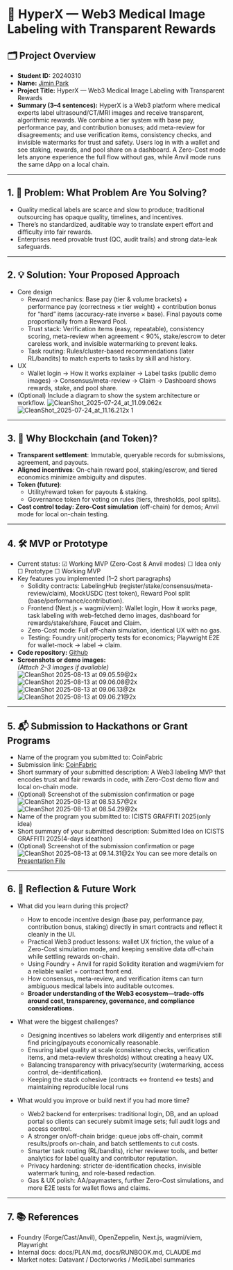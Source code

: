 # 🚀 HyperX — Web3 Medical Image Labeling with Transparent Rewards

## 🗂️ Project Overview
- **Student ID:** 20240310
- **Name:** [Jimin Park](https://www.linkedin.com/in/지민-박-984931301)
- **Project Title:** HyperX — Web3 Medical Image Labeling with Transparent Rewards
- **Summary (3–4 sentences):** 
  HyperX is a Web3 platform where medical experts label ultrasound/CT/MRI images and receive transparent, algorithmic rewards. We combine a tier system with base pay, performance pay, and contribution bonuses; add meta-review for disagreements; and use verification items, consistency checks, and invisible watermarks for trust and safety. Users log in with a wallet and see staking, rewards, and pool share on a dashboard. A Zero-Cost mode lets anyone experience the full flow without gas, while Anvil mode runs the same dApp on a local chain.

---

## 1. 🧩 Problem: What Problem Are You Solving?
- Quality medical labels are scarce and slow to produce; traditional outsourcing has opaque quality, timelines, and incentives.
- There’s no standardized, auditable way to translate expert effort and difficulty into fair rewards.
- Enterprises need provable trust (QC, audit trails) and strong data-leak safeguards.

---

## 2. 💡 Solution: Your Proposed Approach
- Core design
    - Reward mechanics: Base pay (tier & volume brackets) + performance pay (correctness × tier weight) + contribution bonus for “hard” items (accuracy-rate inverse × base). Final payouts come proportionally from a Reward Pool.
    - Trust stack: Verification items (easy, repeatable), consistency scoring, meta-review when agreement < 90%, stake/escrow to deter careless work, and invisible watermarking to prevent leaks.
    - Task routing: Rules/cluster-based recommendations (later RL/bandits) to match experts to tasks by skill and history.
- UX
    - Wallet login → How it works explainer → Label tasks (public demo images) → Consensus/meta-review → Claim → Dashboard shows rewards, stake, and pool share.
- (Optional) Include a diagram to show the system architecture or workflow.
![CleanShot_2025-07-24_at_11.09.062x](https://hackmd.io/_uploads/Hk60PUFulx.png)
![CleanShot_2025-07-24_at_11.16.212x 1](https://hackmd.io/_uploads/BkI1uLYugl.png)

---

## 3. 🔗 Why Blockchain (and Token)?
- **Transparent settlement**: Immutable, queryable records for submissions, agreement, and payouts.
- **Aligned incentives**: On-chain reward pool, staking/escrow, and tiered economics minimize ambiguity and disputes.
- **Token (future)**:
    - Utility/reward token for payouts & staking.
    - Governance token for voting on rules (tiers, thresholds, pool splits).
- **Cost control today: Zero-Cost simulation** (off-chain) for demos; Anvil mode for local on-chain testing.

---

## 4. 🛠️ MVP or Prototype
- Current status: ☑ Working MVP (Zero-Cost & Anvil modes)
  ☐ Idea only ☐ Prototype ☐ Working MVP  
- Key features you implemented (1–2 short paragraphs)
    - Solidity contracts: LabelingHub (register/stake/consensus/meta-review/claim), MockUSDC (test token), Reward Pool split (base/performance/contribution).
    - Frontend (Next.js + wagmi/viem): Wallet login, How it works page, task labeling with web-fetched demo images, dashboard for rewards/stake/share, Faucet and Claim.
    - Zero-Cost mode: Full off-chain simulation, identical UX with no gas.
    - Testing: Foundry unit/property tests for economics; Playwright E2E for wallet-mock → label → claim.
- **Code repository:** [Github](https://github.com/xistoh162108/BlockChainProject.git)  
- **Screenshots or demo images:**  
  *(Attach 2–3 images if available)*
  ![CleanShot 2025-08-13 at 09.05.59@2x](https://hackmd.io/_uploads/Hk2GD8Y_lg.png)
  ![CleanShot 2025-08-13 at 09.06.08@2x](https://hackmd.io/_uploads/ByzQDUKdel.png)
  ![CleanShot 2025-08-13 at 09.06.13@2x](https://hackmd.io/_uploads/SyjXvLYdeg.png)
  ![CleanShot 2025-08-13 at 09.06.21@2x](https://hackmd.io/_uploads/BJDMP8FOxe.png)


---

## 5. 📬 Submission to Hackathons or Grant Programs
- Name of the program you submitted to: CoinFabric
- Submission link: [CoinFabric](https://www.coinfabrik.com/web3-grants/)  
- Short summary of your submitted description: A Web3 labeling MVP that encodes trust and fair rewards in code, with Zero-Cost demo flow and local on-chain mode. 
- (Optional) Screenshot of the submission confirmation or page
  ![CleanShot 2025-08-13 at 08.53.57@2x](https://hackmd.io/_uploads/S1_Dw8Fuee.png)
  ![CleanShot 2025-08-13 at 08.54.29@2x](https://hackmd.io/_uploads/rkyHvLF_xl.png)
- Name of the program you submitted to: ICISTS GRAFFITI 2025(only idea) 
- Short summary of your submitted description: Submitted Idea on ICISTS GRAFFITI 2025(4-days ideathon)
- (Optional) Screenshot of the submission confirmation or page
  ![CleanShot 2025-08-13 at 09.14.31@2x](https://hackmd.io/_uploads/r15gtItuxe.png)
  You can see more details on [Presentation File](https://www.canva.com/design/DAGuDtPSEgc/g0_oiGk2HAP_C7gwcKEP7A/edit?utm_content=DAGuDtPSEgc&utm_campaign=designshare&utm_medium=link2&utm_source=sharebutton)


---

## 6. 🤔 Reflection & Future Work
- What did you learn during this project?
    - How to encode incentive design (base pay, performance pay, contribution bonus, staking) directly in smart contracts and reflect it cleanly in the UI.
    - Practical Web3 product lessons: wallet UX friction, the value of a Zero-Cost simulation mode, and keeping sensitive data off-chain while settling rewards on-chain.
    - Using Foundry + Anvil for rapid Solidity iteration and wagmi/viem for a reliable wallet + contract front end.
    - How consensus, meta-review, and verification items can turn ambiguous medical labels into auditable outcomes.
    - **Broader understanding of the Web3 ecosystem—trade-offs around cost, transparency, governance, and compliance considerations.**

- What were the biggest challenges?
    - Designing incentives so labelers work diligently and enterprises still find pricing/payouts economically reasonable.
    - Ensuring label quality at scale (consistency checks, verification items, and meta-review thresholds) without creating a heavy UX.
    - Balancing transparency with privacy/security (watermarking, access control, de-identification).
    - Keeping the stack cohesive (contracts ↔ frontend ↔ tests) and maintaining reproducible local runs
- What would you improve or build next if you had more time?
    - Web2 backend for enterprises: traditional login, DB, and an upload portal so clients can securely submit image sets; full audit logs and access control.
    - A stronger on/off-chain bridge: queue jobs off-chain, commit results/proofs on-chain, and batch settlements to cut costs.
    - Smarter task routing (RL/bandits), richer reviewer tools, and better analytics for label quality and contributor reputation.
    - Privacy hardening: stricter de-identification checks, invisible watermark tuning, and role-based redaction.
    - Gas & UX polish: AA/paymasters, further Zero-Cost simulations, and more E2E tests for wallet flows and claims.

---

## 7. 📚 References
- Foundry (Forge/Cast/Anvil), OpenZeppelin, Next.js, wagmi/viem, Playwright
- Internal docs: docs/PLAN.md, docs/RUNBOOK.md, CLAUDE.md
- Market notes: Datavant / Doctorworks / MediLabel summaries
